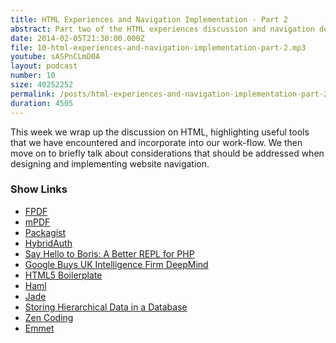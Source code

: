 ```yaml
---
title: HTML Experiences and Navigation Implementation - Part 2
abstract: Part two of the HTML experiences discussion and navigation design.
date: 2014-02-05T21:30:00.000Z
file: 10-html-experiences-and-navigation-implementation-part-2.mp3
youtube: sASPnCLmD0A
layout: podcast
number: 10
size: 40252252
permalink: /posts/html-experiences-and-navigation-implementation-part-2/
duration: 4505
---
```


This week we wrap up the discussion on HTML, highlighting useful tools that we have encountered and incorporate into our work-flow.
We then move on to briefly talk about considerations that should be addressed when designing and implementing website navigation.

### Show Links

- [FPDF](http://www.fpdf.org/)
- [mPDF](http://www.mpdf1.com/)
- [Packagist](http://packagist.org/)
- [HybridAuth](http://hybridauth.sourceforge.net/)
- [Say Hello to Boris: A Better REPL for PHP](http://www.sitepoint.com/say-hello-to-boris-a-better-repl-for-php/)
- [Google Buys UK Intelligence Firm DeepMind](http://news.sky.com/story/1201630/google-buys-uk-intelligence-firm-deepmind)
- [HTML5 Boilerplate](http://html5boilerplate.com/)
- [Haml](http://haml.info/)
- [Jade](http://jade-lang.com/)
- [Storing Hierarchical Data in a Database](http://www.sitepoint.com/hierarchical-data-database/)
- [Zen Coding](http://code.google.com/p/zen-coding/)
- [Emmet](http://docs.emmet.io/)
